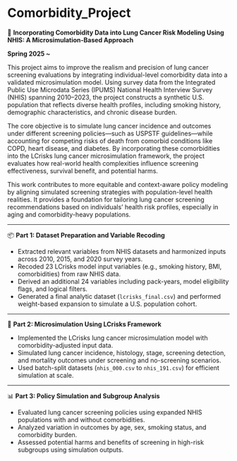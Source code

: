 # Comorbidity_Project

🧠 **Incorporating Comorbidity Data into Lung Cancer Risk Modeling Using NHIS: A Microsimulation-Based Approach**

**Spring 2025 ~**

This project aims to improve the realism and precision of lung cancer screening evaluations by integrating individual-level comorbidity data into a validated microsimulation model. Using survey data from the Integrated Public Use Microdata Series (IPUMS) National Health Interview Survey (NHIS) spanning 2010–2023, the project constructs a synthetic U.S. population that reflects diverse health profiles, including smoking history, demographic characteristics, and chronic disease burden.

The core objective is to simulate lung cancer incidence and outcomes under different screening policies—such as USPSTF guidelines—while accounting for competing risks of death from comorbid conditions like COPD, heart disease, and diabetes. By incorporating these comorbidities into the LCrisks lung cancer microsimulation framework, the project evaluates how real-world health complexities influence screening effectiveness, survival benefit, and potential harms.

This work contributes to more equitable and context-aware policy modeling by aligning simulated screening strategies with population-level health realities. It provides a foundation for tailoring lung cancer screening recommendations based on individuals’ health risk profiles, especially in aging and comorbidity-heavy populations.

---

📦 **Part 1: Dataset Preparation and Variable Recoding**

- Extracted relevant variables from NHIS datasets and harmonized inputs across 2010, 2015, and 2020 survey years.
- Recoded 23 LCrisks model input variables (e.g., smoking history, BMI, comorbidities) from raw NHIS data.
- Derived an additional 24 variables including pack-years, model eligibility flags, and logical filters.
- Generated a final analytic dataset (`lcrisks_final.csv`) and performed weight-based expansion to simulate a U.S. population cohort.

---

🧮 **Part 2: Microsimulation Using LCrisks Framework**

- Implemented the LCrisks lung cancer microsimulation model with comorbidity-adjusted input data.
- Simulated lung cancer incidence, histology, stage, screening detection, and mortality outcomes under screening and no-screening scenarios.
- Used batch-split datasets (`nhis_000.csv` to `nhis_191.csv`) for efficient simulation at scale.

---

📊 **Part 3: Policy Simulation and Subgroup Analysis**

- Evaluated lung cancer screening policies using expanded NHIS populations with and without comorbidities.
- Analyzed variation in outcomes by age, sex, smoking status, and comorbidity burden.
- Assessed potential harms and benefits of screening in high-risk subgroups using simulation outputs.

